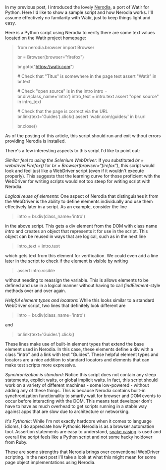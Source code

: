 In my previous post, I introduced the lovely [Nerodia](http://simplythetest.tumblr.com/post/177455969240/introducing-nerodia-part-1-what-is-nerodia), a port of Watir for Python. Here I'd like to show a sample script and how Nerodia works. I'll assume effectively no familarity with Watir, just to keep things light and easy. 

Here is a Python script using Nerodia to verify there are some text values located on the Watir project homepage:

> from nerodia.browser import Browser
> 
> br = Browser(browser="firefox")
> 
> br.goto("https://watir.com")
> 
> \# Check that "Titus" is somewhere in the page text
> assert "Watir" in br.text
> 
> \# Check "open source" is in the intro
> intro = br.div(class_name='intro')
> intro_text = intro.text
> assert "open source" in intro_text
> 
> \# Check that the page is correct via the URL
> br.link(text='Guides').click()
> assert 'watir.com/guides/' in br.url
> 
> br.close()

As of the posting of this article, this script should run and exit without errors providing Nerodia is installed. 

There's a few interesting aspects to this script I'd like to point out: 

*Similar feel to using the Selenium WebDriver*: If you substituted *br = webdriver.Firefox()* for *br = Browser(browser="firefox")*, this script would look and feel just like a WebDriver script (even if it wouldn't execute properly). This suggests that the learning curve for those proficient with the WebDriver for writing scripts would not too steep for writing script with Nerodia.

*Logical reuse of elements*: One aspect of Nerodia that distinguishes it from the WebDriver is the ability to define elements individually and use them effectively later in a script. As an example, consider the line

> intro = br.div(class_name='intro')

in the above script. This gets a div element from the DOM with class name *intro* and creates an object that represents it for use in the script. This object can be reused in ways that are logical, such as in the next line

> intro_text = intro.text

which gets text from this element for verification. We could even add a line later in the script to check if the element is visible by writing

> assert intro.visible

without needing to reassign the variable. This is allows elements to be defined and use in a logical manner without having to call *findElement*-style methods over and over again.

*Helpful element types and locators*: While this looks similar to a standard WebDriver script, two lines that definitely look different are

> intro = br.div(class_name='intro')

and 

> br.link(text='Guides').click()

These lines make use of built-in element types that extend the base element used in Nerodia. In this case, these elements define a div with a class "intro" and a link with text "Guides". These helpful element types and locators are a nice addition to standard locators and elements that can make test scripts more expressive.

*Synchronization is standard*: Notice this script does not contain any sleep statements, explicit waits, or global implicit waits. In fact, this script should work on a variety of different machines - some low-powered - without adding any of these things. This is because Nerodia contains built-in synchronization functionality to smartly wait for browser and DOM events to occur before interacting with the DOM. This means test developer don't have to have as much overhead to get scripts running in a stable way against apps that are slow due to architecture or networking.

*It's Pythonic*: While I'm not exactly hardcore when it comes to language idioms, I do appreciate how Pythonic Nerodia is as a browser automation tool. Assertion statements are easy to understand, [snake casing](https://en.wikipedia.org/wiki/Snake_case) is used and overall the script feels like a Python script and not some hacky holdover from Ruby.

These are some strengths that Nerodia brings over conventional WebDriver scripting. In the next post I'll take a look at what this might mean for some page object implementations using Nerodia.